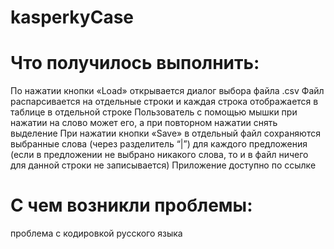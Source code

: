 # kasperkyCase
# Что получилось выполнить:
По нажатии кнопки «Load» открывается диалог выбора файла .csv
Файл распарсивается на отдельные строки и каждая строка отображается в таблице в отдельной строке
Пользователь с помощью мышки при нажатии на слово может его, а при повторном нажатии снять выделение
При нажатии кнопки «Save» в отдельный файл сохраняются выбранные слова (через разделитель “|”) для каждого предложения (если в предложении не выбрано никакого слова, то и в файл ничего для данной строки не записывается)
Приложение доступно по ссылке
# С чем возникли проблемы:
проблема с кодировкой русского языка
